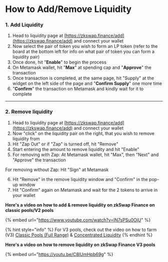 # How to Add/Remove Liquidity

### 1. Add Liquidity

1. Head to liquidity page at [https://zkswap.finance/add](https://zkswap.finance/add) and connect your wallet
2. Now select the pair of token you wish to form an LP token (refer to the board at the bottom left for info on what pair of token you can form a liquidity pair)
3. Once done, hit "**Enable**" to begin the process
4. On Metamask wallet, hit "**Max**" at spending cap and "**Approve**" the transaction
5. Once transaction is completed, at the same page, hit "Supply" at the widget on the left side of the page and "**Confirm Supply**" one more time
6. "**Confirm**" the transaction on Metamask and kindly wait for it to complete

***

### 2. Remove liquidity

1. Head to liquidity page at [https://zkswap.finance/add](https://zkswap.finance/add) and connect your wallet
2. Now "click" on the liquidity pair on the right, that you wish to remove liquidity from
3. Hit "Zap Out" or if "Zap" is turned off, hit "Remove"
4. Start entering the amount to remove liquidity and hit "Enable"
5. For removing with Zap: At Metamask wallet, hit "Max", then "Next" and "Approve" the transaction

&#x20;       For removing without Zap: Hit "Sign" at Metamask

6. Hit "Remove" in the remove liquidity window and "Confirm" in the pop-up window&#x20;
7. Hit "Confirm" again on Metamask and wait for the 2 tokens to arrive in your wallet

**Here's a video on how to add & remove liquidity on zkSwap Finance on classic pools/V2 pools**

{% embed url="https://www.youtube.com/watch?v=lN7sPSu0OjU" %}

{% hint style="info" %}
For V3 pools, check out the video on how to farm (V3) [Classic Pools (Full Range)](https://youtu.be/t_aSBCY7_cI) & [Concentrated Liquidity](https://youtu.be/6LyjcpRfzGI)
{% endhint %}

**Here's a video on how to remove liquidity on zkSwap Finance V3 pools**

{% embed url="https://youtu.be/C8lUmHpb69g" %}
